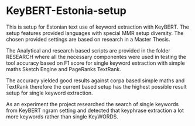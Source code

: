 # KeyBERT-Estonia-setup
This is setup for Estonian text use of keyword extraction with KeyBERT. The setup features provided languages with special MMR setup diversity. The chosen provided settings are based on research in a Master Thesis.

The Analytical and research based scripts are provided in the folder RESEARCH where all the necessary componentes were used in testing the tool accuracy based on F1 score for single keyword extraction with simple maths Sketch Engine and PageRanks TextRank.

The accuracy yielded good results against corpa based simple maths and TextRank therefore the current based setup has the highest possible result setup for single keyword extraction.

As an experiment the project researched the search of single keywords from KeyBERT ngram setting and detected that keyphrase extraction a lot more keywords rather than single KeyWORDS.

